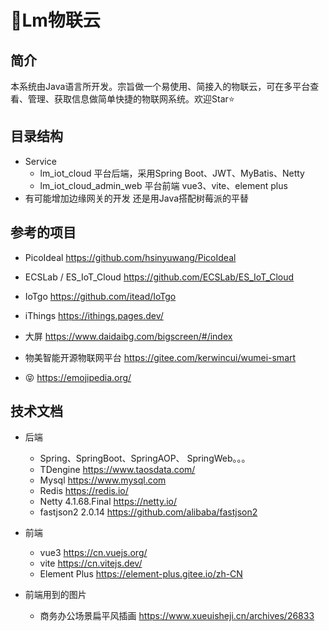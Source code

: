 # 🐎Lm物联云

## 简介

本系统由Java语言所开发。宗旨做一个易使用、简接入的物联云，可在多平台查看、管理、获取信息做简单快捷的物联网系统。欢迎Star⭐️

## 目录结构

- Service
  - lm_iot_cloud 平台后端，采用Spring Boot、JWT、MyBatis、Netty
  - lm_iot_cloud_admin_web 平台前端 vue3、vite、element plus
- 有可能增加边缘网关的开发 还是用Java搭配树莓派的平替



## 参考的项目

- PicoIdeal https://github.com/hsinyuwang/PicoIdeal

-	ECSLab / ES_IoT_Cloud   https://github.com/ECSLab/ES_IoT_Cloud

-	IoTgo https://github.com/itead/IoTgo

-	iThings https://ithings.pages.dev/

-	大屏 https://www.daidaibg.com/bigscreen/#/index

-	物美智能开源物联网平台 https://gitee.com/kerwincui/wumei-smart

- 😝 https://emojipedia.org/ 



## 技术文档



- 后端
  - Spring、SpringBoot、SpringAOP、 SpringWeb。。。
  - TDengine https://www.taosdata.com/
  - Mysql  https://www.mysql.com
  - Redis https://redis.io/
  - Netty  4.1.68.Final https://netty.io/
  - fastjson2 2.0.14 https://github.com/alibaba/fastjson2

- 前端
  - vue3 https://cn.vuejs.org/
  - vite https://cn.vitejs.dev/
  - Element Plus https://element-plus.gitee.io/zh-CN
- 前端用到的图片
  - 商务办公场景扁平风插画 https://www.xueuisheji.cn/archives/26833 

